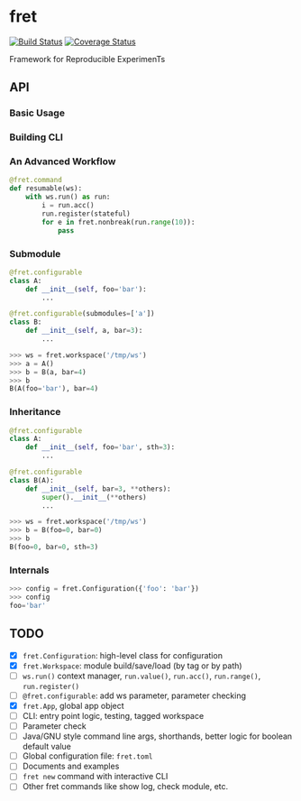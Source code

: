 # fret

[![Build Status](https://travis-ci.org/yxonic/fret.svg?branch=master)](https://travis-ci.org/yxonic/fret) [![Coverage Status](https://coveralls.io/repos/github/yxonic/fret/badge.svg?branch=master)](https://coveralls.io/github/yxonic/fret?branch=master)

Framework for Reproducible ExperimenTs

## API

### Basic Usage

### Building CLI

### An Advanced Workflow
```python
@fret.command
def resumable(ws):
    with ws.run() as run:
        i = run.acc()
        run.register(stateful)
        for e in fret.nonbreak(run.range(10)):
            pass
```

### Submodule
```python
@fret.configurable
class A:
    def __init__(self, foo='bar'):
        ...

@fret.configurable(submodules=['a'])
class B:
    def __init__(self, a, bar=3):
        ...

>>> ws = fret.workspace('/tmp/ws')
>>> a = A()
>>> b = B(a, bar=4)
>>> b
B(A(foo='bar'), bar=4)
```

### Inheritance
```python
@fret.configurable
class A:
    def __init__(self, foo='bar', sth=3):
        ...

@fret.configurable
class B(A):
    def __init__(self, bar=3, **others):
        super().__init__(**others)
        ...

>>> ws = fret.workspace('/tmp/ws')
>>> b = B(foo=0, bar=0)
>>> b
B(foo=0, bar=0, sth=3)
```

### Internals
```python
>>> config = fret.Configuration({'foo': 'bar'})
>>> config
foo='bar'
```

## TODO
- [x] `fret.Configuration`: high-level class for configuration
- [x] `fret.Workspace`: module build/save/load (by tag or by path)
- [ ] `ws.run()` context manager, `run.value()`, `run.acc()`, `run.range()`, `run.register()`
- [ ] `@fret.configurable`: add ws parameter, parameter checking
- [x] `fret.App`, global app object
- [ ] CLI: entry point logic, testing, tagged workspace
- [ ] Parameter check
- [ ] Java/GNU style command line args, shorthands, better logic for boolean default value
- [ ] Global configuration file: `fret.toml`
- [ ] Documents and examples
- [ ] `fret new` command with interactive CLI
- [ ] Other fret commands like show log, check module, etc.

